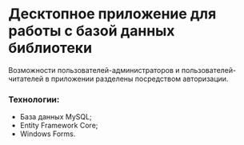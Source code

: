 # Десктопное приложение для работы с базой данных библиотеки
Возможности пользователей-администраторов и пользователей-читателей в приложении разделены посредством авторизации.
### Технологии:
- База данных MySQL;
- Entity Framework Core;
- Windows Forms.